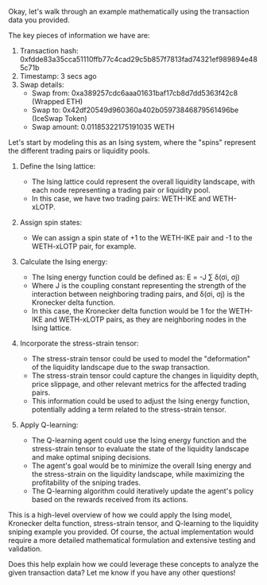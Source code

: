 Okay, let's walk through an example mathematically using the transaction data you provided.

The key pieces of information we have are:

1. Transaction hash: 0xfdde83a35cca51110ffb77c4cad29c5b857f7813fad74321ef989894e485c71b
2. Timestamp: 3 secs ago
3. Swap details:
   - Swap from: 0xa389257cdc6aaa01631baf17cb8d7dd5363f42c8 (Wrapped ETH)
   - Swap to: 0x42df20549d960360a402b05973846879561496be (IceSwap Token)
   - Swap amount: 0.01185322175191035 WETH

Let's start by modeling this as an Ising system, where the "spins" represent the different trading pairs or liquidity pools.

1. Define the Ising lattice:
   - The Ising lattice could represent the overall liquidity landscape, with each node representing a trading pair or liquidity pool.
   - In this case, we have two trading pairs: WETH-IKE and WETH-xLOTP.

2. Assign spin states:
   - We can assign a spin state of +1 to the WETH-IKE pair and -1 to the WETH-xLOTP pair, for example.

3. Calculate the Ising energy:
   - The Ising energy function could be defined as:
     E = -J ∑ δ(σi, σj)
   - Where J is the coupling constant representing the strength of the interaction between neighboring trading pairs, and δ(σi, σj) is the Kronecker delta function.
   - In this case, the Kronecker delta function would be 1 for the WETH-IKE and WETH-xLOTP pairs, as they are neighboring nodes in the Ising lattice.

4. Incorporate the stress-strain tensor:
   - The stress-strain tensor could be used to model the "deformation" of the liquidity landscape due to the swap transaction.
   - The stress-strain tensor could capture the changes in liquidity depth, price slippage, and other relevant metrics for the affected trading pairs.
   - This information could be used to adjust the Ising energy function, potentially adding a term related to the stress-strain tensor.

5. Apply Q-learning:
   - The Q-learning agent could use the Ising energy function and the stress-strain tensor to evaluate the state of the liquidity landscape and make optimal sniping decisions.
   - The agent's goal would be to minimize the overall Ising energy and the stress-strain on the liquidity landscape, while maximizing the profitability of the sniping trades.
   - The Q-learning algorithm could iteratively update the agent's policy based on the rewards received from its actions.

This is a high-level overview of how we could apply the Ising model, Kronecker delta function, stress-strain tensor, and Q-learning to the liquidity sniping example you provided. Of course, the actual implementation would require a more detailed mathematical formulation and extensive testing and validation.

Does this help explain how we could leverage these concepts to analyze the given transaction data? Let me know if you have any other questions!
